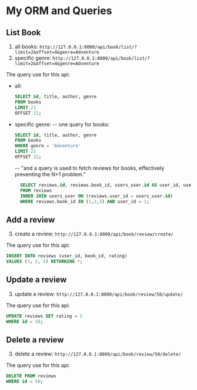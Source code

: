 # My ORM and Queries

## List Book

1. all books: `http://127.0.0.1:8000/api/book/list/?limit=2&offset=4&genre=Adventure`
2. specific genre: `http://127.0.0.1:8000/api/book/list/?limit=2&offset=4&genre=Adventure`

The query use for this api:

- all:

  ```sql
  SELECT id, title, author, genre
  FROM books
  LIMIT 21
  OFFSET 21;
  ```

- specific genre:
  -- one query for books:

  ```sql
  SELECT id, title, author, genre
  FROM books
  WHERE genre = 'Adventure'
  LIMIT 21
  OFFSET 21;
  ```

  -- "and a query is used to fetch reviews for books, effectively preventing the N+1 problem."

  ```sql
    SELECT reviews.id, reviews.book_id, users_user.id AS user_id, users_user.username, rating
    FROM reviews
    INNER JOIN users_user ON (reviews.user_id = users_user.id)
    WHERE reviews.book_id IN (1,2,3) AND user_id = 1;
  ```

## Add a review

3. create a review: `http://127.0.0.1:8000/api/book/review/create/`

The query use for this api:

```sql
INSERT INTO reviews (user_id, book_id, rating)
VALUES (1, 2, 5) RETURNING *;
```

## Update a review

3. update a review: `http://127.0.0.1:8000/api/book/review/50/update/`

The query use for this api:

```sql
UPDATE reviews SET rating = 5
WHERE id = 50;
```

## Delete a review

3. delete a review: `http://127.0.0.1:8000/api/book/review/50/delete/`

The query use for this api:

```sql
DELETE FROM reviews
WHERE id = 50;
```
